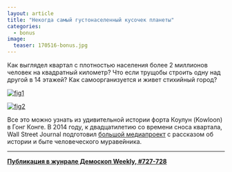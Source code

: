 ```yaml
---
layout: article
title: "Некогда самый густонаселенный кусочек планеты"
categories: 
  - bonus
image:
  teaser: 170516-bonus.jpg
---
```


Как выглядел квартал с плотностью населения более 2 миллионов человек на квадратный километр? Что если трущобы строить одну над другой в 14 этажей? Как самоорганизуется и живет стихийный город?

[![fig1][f1]][f1] 

[![fig2][f2]][f2] 

Все это можно узнать из удивительной истории форта Коулун (Kowloon) в Гонг Конге. В 2014 году, к двадцатилетию со времени сноса квартала, Wall Street Journal подготовил [большой медиапроект][wsj] с рассказом об истории и быте человеческого муравейника.


[f1]: /dem-digest/images/2017/727-fig-bonus-01.jpg
[f2]: /dem-digest/images/2017/727-fig-bonus-02.png

[wsj]: http://projects.wsj.com/kwc/


***
**[Публикация в жунрале Демоскоп Weekly, #727-728](http://demoscope.ru/weekly/2017/0727/digest03.php)**  
